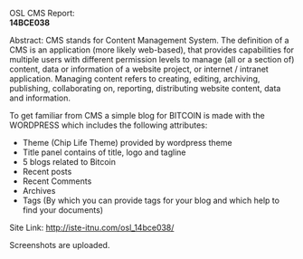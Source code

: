 OSL CMS Report:<br>
<b>14BCE038</b>

Abstract:
	CMS stands for Content Management System. The definition of a CMS is an application (more likely web-based), that provides capabilities for multiple users with different permission levels to manage (all or a section of) content, data or information of a website project, or internet / intranet application. Managing content refers to creating, editing, archiving, publishing, collaborating on, reporting, distributing website content, data and information.


To get familiar from CMS a simple blog for BITCOIN is made with the WORDPRESS which includes the following attributes:
<ul>
  <li>Theme (Chip Life Theme) provided by wordpress theme</li>
  <li>Title panel contains of title, logo and tagline</li>
  <li>5 blogs related to Bitcoin</li>
  <li>Recent posts</li>
  <li>Recent Comments</li>
  <li>Archives</li>
  <li>Tags (By which you can provide tags for your blog and which help to find your documents)</li>
</ul>


Site Link:
	http://iste-itnu.com/osl_14bce038/
	
Screenshots are uploaded.







